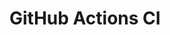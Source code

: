# GitHub Actions CI













































































































































































































































































































































































































































































































































































































































































































































































































































































































































































































































































































































































































































































































































































































































































































































































































































































































































































































































































































































































































































































































































































































































































































































































































































































































































































































































































